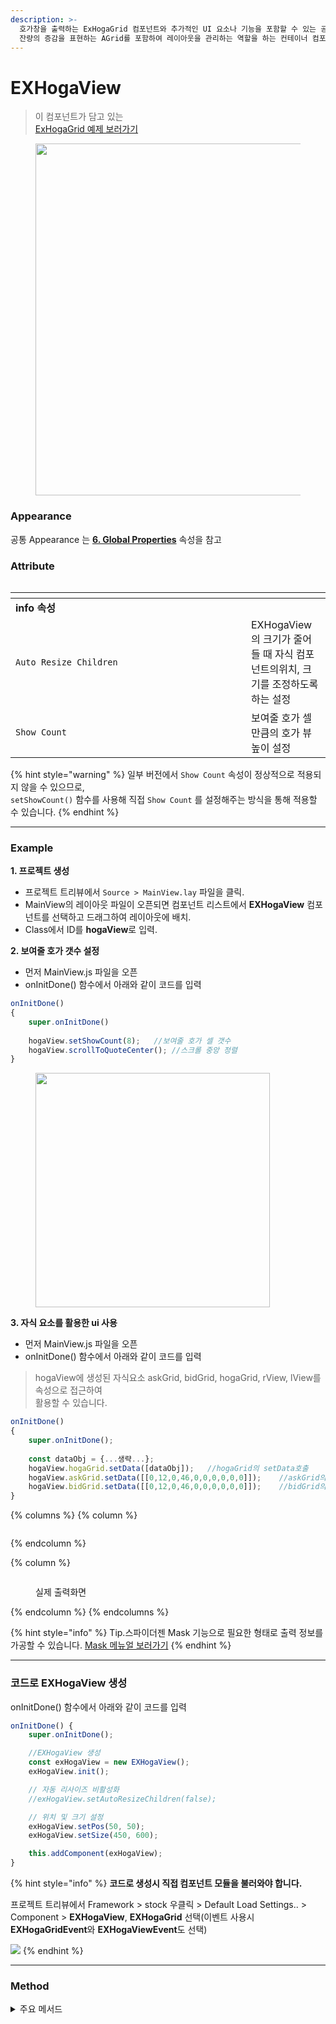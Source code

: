 ```yaml
---
description: >-
  호가창을 출력하는 ExHogaGrid 컴포넌트와 추가적인 UI 요소나 기능을 포함할 수 있는 공간을 제공하는 AView, 매수/매도호가
  잔량의 증감을 표현하는 AGrid를 포함하여 레이아웃을 관리하는 역할을 하는 컨테이너 컴포넌트
---
```


# EXHogaView

> 이 컴포넌트가 담고 있는\
> [ExHogaGrid 예제 보러가기](exhogagrid.md)

<figure><img src="../../.gitbook/assets/image (79).png" alt="" width="563"><figcaption></figcaption></figure>

### Appearance

공통 Appearance 는 [**6. Global Properties**](https://asoosoft.gitbook.io/guideforspidergen/06-spidergen-editor/04-properties-pane/02-appearence) 속성을 참고

### Attribute

<figure><img src="../../.gitbook/assets/image (80).png" alt=""><figcaption></figcaption></figure>

<table data-header-hidden><thead><tr><th width="361"></th><th></th></tr></thead><tbody><tr><td><strong>info 속성</strong></td><td></td></tr><tr><td><code>Auto Resize Children</code></td><td>EXHogaView의 크기가 줄어들 때 자식 컴포넌트의위치, 크기를 조정하도록 하는 설정</td></tr><tr><td><code>Show Count</code></td><td>보여줄 호가 셀 만큼의 호가 뷰 높이 설정</td></tr></tbody></table>

{% hint style="warning" %}
일부 버전에서 `Show Count` 속성이 정상적으로 적용되지 않을 수 있으므로, \
`setShowCount()` 함수를 사용해 직접 `Show Count` 를 설정해주는 방식을 통해 적용할 수 있습니다.
{% endhint %}

***

### Example

**1. 프로젝트 생성**

* 프로젝트 트리뷰에서 `Source > MainView.lay` 파일을 클릭.
* MainView의 레이아웃 파일이 오픈되면 컴포넌트 리스트에서 **EXHogaView** 컴포넌트를 선택하고 드래그하여 레이아웃에 배치.
* Class에서 ID를 **hogaView**로 입력.



**2. 보여줄 호가 갯수 설정**

* 먼저 MainView.js 파일을 오픈
* onInitDone() 함수에서 아래와 같이 코드를 입력

```javascript
onInitDone()
{
    super.onInitDone()
    
    hogaView.setShowCount(8);	//보여줄 호가 셀 갯수
    hogaView.scrollToQuoteCenter();	//스크롤 중앙 정렬
}
```

<figure><img src="../../.gitbook/assets/image (61).png" alt="" width="375"><figcaption></figcaption></figure>

**3. 자식 요소를 활용한 ui 사용**

* 먼저 MainView.js 파일을 오픈
* onInitDone() 함수에서 아래와 같이 코드를 입력

> hogaView에 생성된 자식요소 askGrid, bidGrid, hogaGrid, rView, lView를 속성으로 접근하여\
> 활용할 수 있습니다.

```javascript
onInitDone()
{
    super.onInitDone();
    
    const dataObj = {...생략...};
    hogaView.hogaGrid.setData([dataObj]);	//hogaGrid의 setData호출
    hogaView.askGrid.setData([[0,12,0,46,0,0,0,0,0,0]]);	//askGrid의 setData호출
    hogaView.bidGrid.setData([[0,12,0,46,0,0,0,0,0,0]]);	//bidGrid의 setData호출
}
```

{% columns %}
{% column %}
<figure><img src="../../.gitbook/assets/image (88).png" alt=""><figcaption></figcaption></figure>
{% endcolumn %}

{% column %}
<figure><img src="../../.gitbook/assets/image (89).png" alt=""><figcaption><p>실제 출력화면</p></figcaption></figure>
{% endcolumn %}
{% endcolumns %}

{% hint style="info" %}
Tip.스파이더젠 Mask 기능으로 필요한 형태로 출력 정보를 가공할 수 있습니다. [Mask 메뉴얼 보러가기](<../../Guide for SpiderGen/06  SpiderGen Editor/04  Properties Pane/01  Class.md#mask>)
{% endhint %}

***

### 코드로 EXHogaView 생성

onInitDone() 함수에서 아래와 같이 코드를 입력

```javascript
onInitDone() {
    super.onInitDone();

    //EXHogaView 생성
    const exHogaView = new EXHogaView();
    exHogaView.init();

    // 자동 리사이즈 비활성화
    //exHogaView.setAutoResizeChildren(false);

    // 위치 및 크기 설정
    exHogaView.setPos(50, 50);
    exHogaView.setSize(450, 600);

    this.addComponent(exHogaView);
}
```

{% hint style="info" %}
**코드로 생성시 직접 컴포넌트 모듈을 불러와야 합니다.**

프로젝트 트리뷰에서 Framework > stock 우클릭 > Default Load Settings.. > Component > **EXHogaView**, **EXHogaGrid** 선택(이벤트 사용시 **EXHogaGridEvent**와 **EXHogaViewEvent**도 선택)

![](<../../.gitbook/assets/image (72).png>)
{% endhint %}

***

### Method

<details>

<summary>주요 메서드</summary>

1. `updatePosition(pWidth, pHeight)` : 사이즈가 변경될 때 호출되는 함수로, 부모 뷰의 넓이와 높이를 인자로 받아 뷰 컴포넌트의 위치나 사이즈를 갱신합니다
2. `setShowCount(cnt)` : 현재 뷰에서 보여줄 호가의 개수를 지정합니다.
3. `scrollToQuoteCenter()` : 호가가 중간에 위치하도록 스크롤 위치를 변경합니다.
4. `getShowCount()` : 현재 뷰에서 보여줄 호가의 개수를 반환합니다.
5. `setAutoResizeChildren(isAuto)` : 자식들의 위치와 높이를 자동으로 변경할지 여부를 지정합니다.
6. `getAutoResizeChildren()` : 자식들의 위치와 높이 자동 변경 여부를 반환합니다.
7. `onRowCountChange()` : 호가 그리드의 행 개수가 변경될 때 호출되는 함수입니다.

</details>

